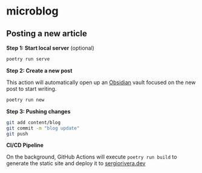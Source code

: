 # microblog

## Posting a new article

**Step 1: Start local server** (optional)

```bash
poetry run serve
```

**Step 2: Create a new post**

This action will automatically open up an [Obsidian](https://obsidian.md/) vault focused on the new post to start writing.

```bash
poetry run new
```

**Step 3: Pushing changes**

```bash
git add content/blog
git commit -m "blog update"
git push
```

**CI/CD Pipeline**

On the background, GitHub Actions will execute `poetry run build` to generate the static site and deploy it to [sergiorivera.dev](https://www.sergiorivera.dev/)